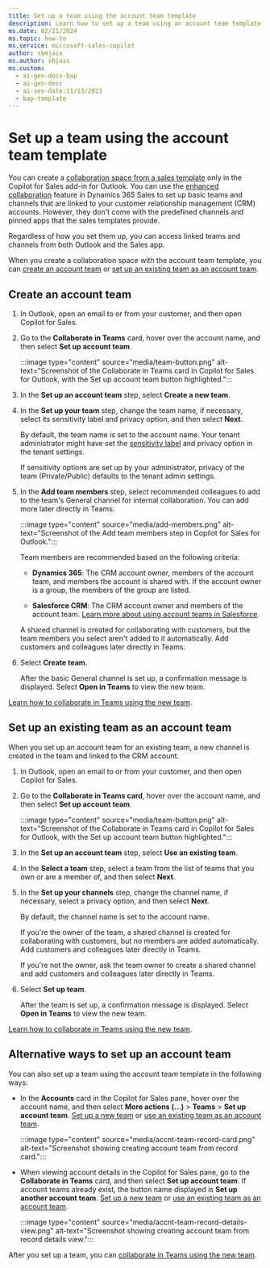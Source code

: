 ```yaml
---
title: Set up a team using the account team template
description: Learn how to set up a team using an account team template in the Copilot for Sales add-in for Outlook.
ms.date: 02/21/2024
ms.topic: how-to
ms.service: microsoft-sales-copilot
author: sbmjais
ms.author: shjais
ms.custom:
  - ai-gen-docs-bap
  - ai-gen-desc
  - ai-seo-date:11/13/2023
  - bap-template
---
```


# Set up a team using the account team template

You can create a [collaboration space from a sales template](./collaboration-space.md) only in the Copilot for Sales add-in for Outlook. You can use the [enhanced collaboration](/dynamics365/sales/teams-integration/teams-collaboration-enhanced-experience) feature in Dynamics 365 Sales to set up basic teams and channels that are linked to your customer relationship management (CRM) accounts. However, they don't come with the predefined channels and pinned apps that the sales templates provide.

Regardless of how you set them up, you can access linked teams and channels from both Outlook and the Sales app.

When you create a collaboration space with the account team template, you can [create an account team](#create-an-account-team) or [set up an existing team as an account team](#set-up-an-existing-team-as-an-account-team).

## Create an account team

1. In Outlook, open an email to or from your customer, and then open Copilot for Sales.

1. Go to the **Collaborate in Teams** card, hover over the account name, and then select **Set up account team**.

    :::image type="content" source="media/team-button.png" alt-text="Screenshot of the Collaborate in Teams card in Copilot for Sales for Outlook, with the Set up account team button highlighted.":::

1. In the **Set up an account team** step, select **Create a new team**.

1. In the **Set up your team** step, change the team name, if necessary, select its sensitivity label and privacy option, and then select **Next**.

    By default, the team name is set to the account name. Your tenant administrator might have set the [sensitivity label](/microsoftteams/sensitivity-labels) and privacy option in the tenant settings.

    If sensitivity options are set up by your administrator, privacy of the team (Private/Public) defaults to the tenant admin settings.

1. In the **Add team members** step, select recommended colleagues to add to the team's General channel for internal collaboration. You can add more later directly in Teams.

    :::image type="content" source="media/add-members.png" alt-text="Screenshot of the Add team members step in Copilot for Sales for Outlook.":::

    Team members are recommended based on the following criteria:

    - **Dynamics 365**: The CRM account owner, members of the account team, and members the account is shared with. If the account owner is a group, the members of the group are listed.

    - **Salesforce CRM**: The CRM account owner and members of the account team. [Learn more about using account teams in Salesforce](https://help.salesforce.com/s/articleView?id=sf.accountteam_enable.htm&type=5).

    A shared channel is created for collaborating with customers, but the team members you select aren't added to it automatically. Add customers and colleagues later directly in Teams.

1. Select **Create team**.

    After the basic General channel is set up, a confirmation message is displayed. Select **Open in Teams** to view the new team.

[Learn how to collaborate in Teams using the new team](collaborate-teams-newly-created-existing-team.md).

## Set up an existing team as an account team

When you set up an account team for an existing team, a new channel is created in the team and linked to the CRM account.

1. In Outlook, open an email to or from your customer, and then open Copilot for Sales.

1. Go to the **Collaborate in Teams card**, hover over the account name, and then select **Set up account team**.

    :::image type="content" source="media/team-button.png" alt-text="Screenshot of the Collaborate in Teams card in Copilot for Sales for Outlook, with the Set up account team button highlighted.":::

1. In the **Set up an account team** step, select **Use an existing team**.

1. In the **Select a team** step, select a team from the list of teams that you own or are a member of, and then select **Next**.

1. In the **Set up your channels** step, change the channel name, if necessary, select a privacy option, and then select **Next**.

    By default, the channel name is set to the account name.

    If you're the owner of the team, a shared channel is created for collaborating with customers, but no members are added automatically. Add customers and colleagues later directly in Teams.

    If you're not the owner, ask the team owner to create a shared channel and add customers and colleagues later directly in Teams.

1. Select **Set up team**.

    After the team is set up, a confirmation message is displayed. Select **Open in Teams** to view the new team.

[Learn how to collaborate in Teams using the new team](collaborate-teams-newly-created-existing-team.md).


## Alternative ways to set up an account team

You can also set up a team using the account team template in the following ways:

- In the **Accounts** card in the Copilot for Sales pane, hover over the account name, and then select **More actions (...)** > **Teams** > **Set up account team**. [Set up a new team](#create-an-account-team) or [use an existing team as an account team](#set-up-an-existing-team-as-an-account-team).

    :::image type="content" source="media/accnt-team-record-card.png" alt-text="Screenshot showing creating account team from record card.":::

- When viewing account details in the Copilot for Sales pane, go to the **Collaborate in Teams** card, and then select **Set up account team**. If account teams already exist, the button name displayed is **Set up another account team**. [Set up a new team](#create-an-account-team) or [use an existing team as an account team](#set-up-an-existing-team-as-an-account-team).

    :::image type="content" source="media/accnt-team-record-details-view.png" alt-text="Screenshot showing creating account team from record details view.":::

After you set up a team, you can [collaborate in Teams using the new team](collaborate-teams-newly-created-existing-team.md).
